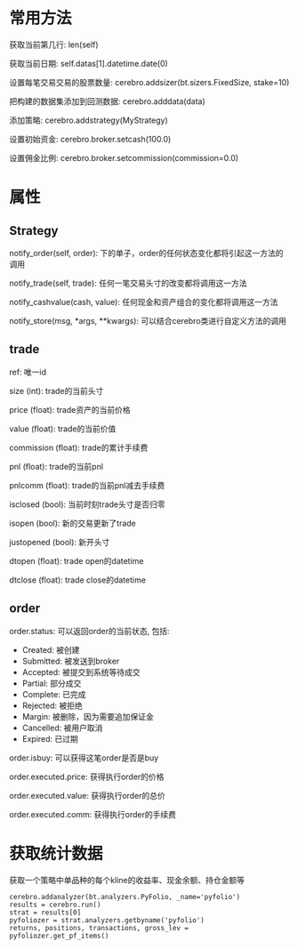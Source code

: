 # 常用方法

获取当前第几行: len(self)

获取当前日期: self.datas[1].datetime.date(0)

设置每笔交易交易的股票数量: cerebro.addsizer(bt.sizers.FixedSize, stake=10)

把构建的数据集添加到回测数据: cerebro.adddata(data)

添加策略: cerebro.addstrategy(MyStrategy)

设置初始资金: cerebro.broker.setcash(100.0)

设置佣金比例: cerebro.broker.setcommission(commission=0.0)

# 属性

## Strategy

notify_order(self, order): 下的单子，order的任何状态变化都将引起这一方法的调用

notify_trade(self, trade): 任何一笔交易头寸的改变都将调用这一方法

notify_cashvalue(cash, value): 任何现金和资产组合的变化都将调用这一方法 

notify_store(msg, *args, **kwargs): 可以结合cerebro类进行自定义方法的调用

## trade
ref: 唯一id

size (int): trade的当前头寸

price (float): trade资产的当前价格

value (float): trade的当前价值

commission (float): trade的累计手续费

pnl (float): trade的当前pnl

pnlcomm (float): trade的当前pnl减去手续费

isclosed (bool): 当前时刻trade头寸是否归零

isopen (bool): 新的交易更新了trade

justopened (bool): 新开头寸

dtopen (float): trade open的datetime

dtclose (float): trade close的datetime

## order

order.status: 可以返回order的当前状态, 包括: 
* Created: 被创建
* Submitted: 被发送到broker
* Accepted: 被提交到系统等待成交
* Partial: 部分成交
* Complete: 已完成
* Rejected: 被拒绝
* Margin: 被删除，因为需要追加保证金
* Cancelled: 被用户取消
* Expired: 已过期

order.isbuy: 可以获得这笔order是否是buy

order.executed.price: 获得执行order的价格

order.executed.value: 获得执行order的总价

order.executed.comm: 获得执行order的手续费

# 获取统计数据

获取一个策略中单品种的每个kline的收益率、现金余额、持仓金额等

    cerebro.addanalyzer(bt.analyzers.PyFolio, _name='pyfolio')
    results = cerebro.run()
    strat = results[0]
    pyfoliozer = strat.analyzers.getbyname('pyfolio')
    returns, positions, transactions, gross_lev = pyfoliozer.get_pf_items()